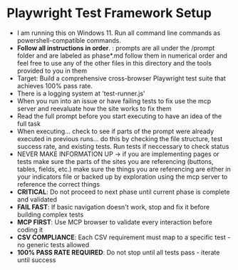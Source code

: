 # Playwright Test Framework Setup

- I am running this on Windows 11. Run all command line commands as powershell-compatible commands.
- **Follow all instructions in order**. : prompts are all under the /prompt folder and are labeled as phase*.md follow them in numerical order and feel free to use any of the other files in this directory and the tools provided to you in them
- Target: Build a comprehensive cross-browser Playwright test suite that achieves 100% pass rate.
- There is a logging system at 'test-runner.js'
- When you run into an issue or have failing tests to fix use the mcp server and reevaluate how the site works to fix them
- Read the full prompt before you start executing to have an idea of the full task
- When executing... check to see if parts of the prompt were already executed in previous runs... do this by checking the file structure, test success rate, and existing tests. Run tests if neccessary to check status
- NEVER MAKE INFORMATION UP -> if you are implementing pages or tests make sure the parts of the sites you are referencing (buttons, tables, fields, etc.) make sure the things you are referencing are either in your indicators file or backed up by exploration using the mcp server to reference the correct things
- **CRITICAL**: Do not proceed to next phase until current phase is complete and validated
- **FAIL FAST**: If basic navigation doesn't work, stop and fix it before building complex tests
- **MCP FIRST**: Use MCP browser to validate every interaction before coding it
- **CSV COMPLIANCE**: Each CSV requirement must map to a specific test - no generic tests allowed
- **100% PASS RATE REQUIRED**: Do not stop until all tests pass - iterate until success
